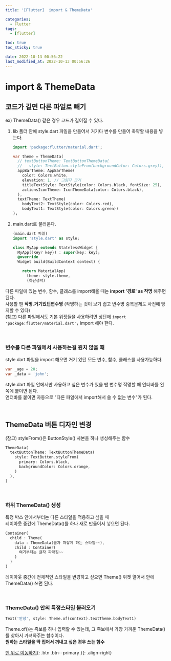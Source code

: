 ```yaml
---
title: '[Flutter]  import & ThemeData'

categories:
  - Flutter
tags:
  - [flutter]

toc: true
toc_sticky: true

date: 2022-10-13 00:56:22
last_modified_at: 2022-10-13 00:56:26
---
```


# import & ThemeData

## 코드가 길면 다른 파일로 빼기

ex) ThemeData() 같은 경우 코드가 길어질 수 있다. <br>

1. lib 폴더 안에 style.dart 파일을 만들어서 거기다 변수를 만들어 축약할 내용을 넣는다.

   ```dart
   import 'package:flutter/material.dart';

   var theme = ThemeData(
     // textButtonTheme: TextButtonThemeData(
     //   style: TextButton.styleFrom(backgroundColor: Colors.grey)),
     appBarTheme: AppBarTheme(
       color: Colors.white,
       elevation: 1, // 그림자 크기
       titleTextStyle: TextStyle(color: Colors.black, fontSize: 25),
       actionsIconTheme: IconThemeData(color: Colors.black),
     ),
     textTheme: TextTheme(
       bodyText2: TextStyle(color: Colors.red),
       bodyText1: TextStyle(color: Colors.green))
   );
   ```

2. main.dart로 불러온다.

   ```dart
   (main.dart 파일)
   import 'style.dart' as style;

   class MyApp extends StatelessWidget {
     MyApp({Key? key}) : super(key: key);
     @override
     Widget build(BuildContext context) {

       return MaterialApp(
         theme: style.theme,
         (하단생략)
   ```

다른 파일에 있는 변수, 함수, 클래스를 import해올 때는 **import '경로' as 작명** 해주면 된다. <br>
사용할 땐 **작명.거기있던변수명** (작명하는 것이 보기 쉽고 변수명 중복문제도 사전에 방지할 수 있다)<br>
(참고) 다른 파일에서도 기본 위젯들을 사용하려면 상단에 `import 'package:flutter/material.dart';` import 해야 한다.

<br>

### 변수를 다른 파일에서 사용하는걸 원치 않을 때

style.dart 파일을 import 해오면 거기 있던 모든 변수, 함수, 클래스를 사용가능하다. <br>

```dart
var _age = 20;
var _data = 'john';
```

style.dart 파일 안에서만 사용하고 싶은 변수가 있을 땐 변수명 작명할 때 언더바를 왼쪽에 붙이면 된다. <br>
언더바를 붙이면 자동으로 "다른 파일에서 import해서 쓸 수 없는 변수"가 된다.

<br>

## ThemeData 버튼 디자인 변경

(참고) styleFrom()은 ButtonStyle() 사본을 하나 생성해주는 함수

```dart
ThemeData(
  textButtonTheme: TextButtonThemeData(
    style: TextButton.styleFrom(
      primary: Colors.black,
      backgroundColor: Colors.orange,
    )
  ),
)
```

<br>

### 하위 ThemeData() 생성

특정 박스 안에서부터는 다른 스타일을 적용하고 싶을 때 <br>
레이아웃 중간에 ThemeData()를 하나 새로 만들어서 넣으면 된다.

```dart
Container(
  child : Theme(
    data : ThemeData(글자 파랗게 하는 스타일~~),
    child : Container(
      여기부터는 글자 파래짐~~
    )
  )
)
```

레이아웃 중간에 전체적인 스타일을 변경하고 싶으면 Theme() 위젯 열어서 안에 ThemeData() 쓰면 된다.

<br>

### ThemeData() 안의 특정스타일 불러오기

```dart
Text('안녕', style: Theme.of(context).textTheme.bodyText1)
```

Theme.of()는 족보를 하나 입력할 수 있는데, 그 족보에서 가장 가까운 ThemeData()를 찾아서 가져와주는 함수이다. <br>
**원하는 스타일을 딱 집어서 꺼내고 싶은 경우 쓰는 함수**

[맨 위로 이동하기](#){: .btn .btn--primary }{: .align-right}
